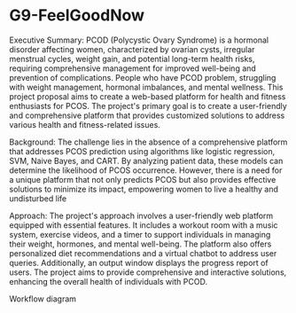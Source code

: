# G9-FeelGoodNow
Executive Summary:
PCOD (Polycystic Ovary Syndrome) is a hormonal disorder affecting women, characterized by ovarian cysts, irregular menstrual cycles, weight gain, and potential long-term health risks, requiring comprehensive management for improved well-being and prevention of complications. People who have PCOD problem, struggling with weight management, hormonal imbalances, and mental wellness. This project proposal aims to create a web-based platform for health and fitness enthusiasts for PCOS. The project's primary goal is to create a user-friendly and comprehensive platform that provides customized solutions to address various health and fitness-related issues.

Background:
The challenge lies in the absence of a comprehensive platform that addresses PCOS prediction using algorithms like logistic regression, SVM, Naive Bayes, and CART. By analyzing patient data, these models can determine the likelihood of PCOS occurrence. However, there is a need for a unique platform that not only predicts PCOS but also provides effective solutions to minimize its impact, empowering women to live a healthy and undisturbed life

Approach:
The project's approach involves a user-friendly web platform equipped with essential features. It includes a workout room with a music system, exercise videos, and a timer to support individuals in managing their weight, hormones, and mental well-being. The platform also offers personalized diet recommendations and a virtual chatbot to address user queries. Additionally, an output window displays the progress report of users. The project aims to provide comprehensive and interactive solutions, enhancing the overall health of individuals with PCOD.

Workflow diagram 



